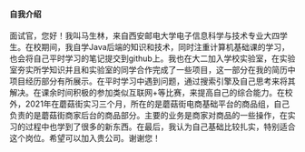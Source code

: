 #### 自我介绍

面试官，您好！我叫马生林，来自西安邮电大学电子信息科学与技术专业大四学生。在校期间，我自学Java后端的知识和技术，同时注重计算机基础课的学习，也会将自己平时学习的笔记提交到github上。我也在大二加入学校实验室，在实验室夯实所学知识并且和实验室的同学合作完成了一些项目，这一部分在我的简历中项目经历部分有所展示。在平时学习中遇到问题，通过搜索引擎及自己思考来将其解决。在课余时间积极的参加类似互联网+等比赛，来提高自己的综合能力。在校外，2021年在蘑菇街实习三个月，所在的是蘑菇街电商基础平台的商品组，自己负责的是蘑菇街商家后台的商品部分。主要的业务是商家对商品的一些操作，在实习的过程中也学到了很多的新东西。在最后，我认为自己基础比较扎实，特别适合这个岗位。希望可以加入贵公司。谢谢您！

